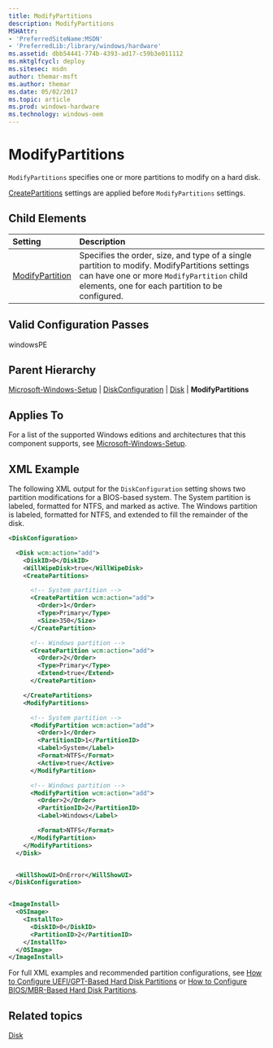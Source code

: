 ```yaml
---
title: ModifyPartitions
description: ModifyPartitions
MSHAttr:
- 'PreferredSiteName:MSDN'
- 'PreferredLib:/library/windows/hardware'
ms.assetid: dbb54441-774b-4393-ad17-c59b3e011112
ms.mktglfcycl: deploy
ms.sitesec: msdn
author: themar-msft
ms.author: themar
ms.date: 05/02/2017
ms.topic: article
ms.prod: windows-hardware
ms.technology: windows-oem
---
```

# ModifyPartitions

`ModifyPartitions` specifies one or more partitions to modify on a hard disk.

[CreatePartitions](microsoft-windows-setup-diskconfiguration-disk-createpartitions.md) settings are applied before `ModifyPartitions` settings.

## Child Elements

| Setting                 | Description                                                                           |
|:------------------------|:--------------------------------------------------------------------------------------|
| [ModifyPartition](microsoft-windows-setup-diskconfiguration-disk-modifypartitions-modifypartition.md) | Specifies the order, size, and type of a single partition to modify. ModifyPartitions</code> settings can have one or more <code>ModifyPartition</code> child elements, one for each partition to be configured. |

## Valid Configuration Passes

windowsPE

## Parent Hierarchy

[Microsoft-Windows-Setup](microsoft-windows-setup.md) | [DiskConfiguration](microsoft-windows-setup-diskconfiguration.md) | [Disk](microsoft-windows-setup-diskconfiguration-disk.md) | **ModifyPartitions**

## Applies To

For a list of the supported Windows editions and architectures that this component supports, see [Microsoft-Windows-Setup](microsoft-windows-setup.md).

## XML Example

The following XML output for the `DiskConfiguration` setting shows two partition modifications for a BIOS-based system. The System partition is labeled, formatted for NTFS, and marked as active. The Windows partition is labeled, formatted for NTFS, and extended to fill the remainder of the disk.

```XML
<DiskConfiguration>

  <Disk wcm:action="add">
    <DiskID>0</DiskID> 
    <WillWipeDisk>true</WillWipeDisk> 
    <CreatePartitions>

      <!-- System partition -->
      <CreatePartition wcm:action="add">
        <Order>1</Order> 
        <Type>Primary</Type> 
        <Size>350</Size> 
      </CreatePartition>

      <!-- Windows partition -->
      <CreatePartition wcm:action="add">
        <Order>2</Order> 
        <Type>Primary</Type> 
        <Extend>true</Extend> 
      </CreatePartition>

    </CreatePartitions>
    <ModifyPartitions>

      <!-- System partition -->
      <ModifyPartition wcm:action="add">
        <Order>1</Order> 
        <PartitionID>1</PartitionID> 
        <Label>System</Label> 
        <Format>NTFS</Format> 
        <Active>true</Active> 
      </ModifyPartition>

      <!-- Windows partition -->
      <ModifyPartition wcm:action="add">
        <Order>2</Order> 
        <PartitionID>2</PartitionID> 
        <Label>Windows</Label> 

        <Format>NTFS</Format> 
      </ModifyPartition>
    </ModifyPartitions>
  </Disk>


  <WillShowUI>OnError</WillShowUI> 
</DiskConfiguration>


<ImageInstall>
  <OSImage>
    <InstallTo>
      <DiskID>0</DiskID> 
      <PartitionID>2</PartitionID> 
    </InstallTo>
  </OSImage>
</ImageInstall>
```

For full XML examples and recommended partition configurations, see [How to Configure UEFI/GPT-Based Hard Disk Partitions](http://go.microsoft.com/fwlink/?LinkId=214261) or [How to Configure BIOS/MBR-Based Hard Disk Partitions](http://go.microsoft.com/fwlink/?LinkId=214260).

## Related topics

[Disk](microsoft-windows-setup-diskconfiguration-disk.md)
